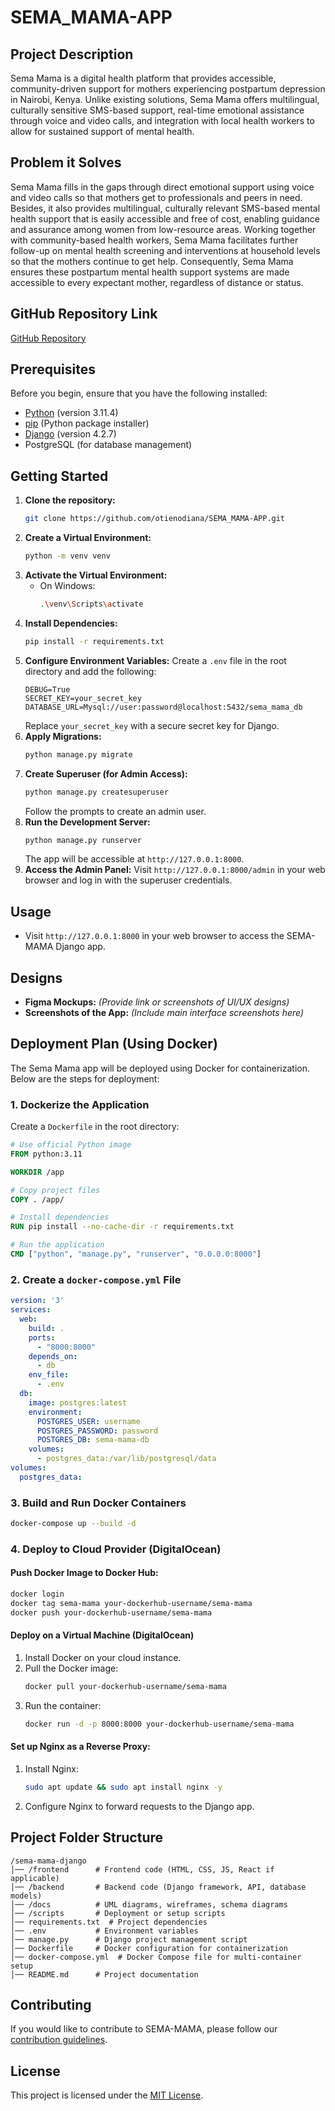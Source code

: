 # SEMA_MAMA-APP

## Project Description
Sema Mama is a digital health platform that provides accessible, community-driven support for mothers experiencing postpartum depression in Nairobi, Kenya. Unlike existing solutions, Sema Mama offers multilingual, culturally sensitive SMS-based support, real-time emotional assistance through voice and video calls, and integration with local health workers to allow for sustained support of mental health.

## Problem it Solves
Sema Mama fills in the gaps through direct emotional support using voice and video calls so that mothers get to professionals and peers in need. Besides, it also provides multilingual, culturally relevant SMS-based mental health support that is easily accessible and free of cost, enabling guidance and assurance among women from low-resource areas. Working together with community-based health workers, Sema Mama facilitates further follow-up on mental health screening and interventions at household levels so that the mothers continue to get help. Consequently, Sema Mama ensures these postpartum mental health support systems are made accessible to every expectant mother, regardless of distance or status.

## GitHub Repository Link
[GitHub Repository](https://github.com/your-username/sema-mama-django)

## Prerequisites
Before you begin, ensure that you have the following installed:
- [Python](https://www.python.org/) (version 3.11.4)
- [pip](https://pip.pypa.io/) (Python package installer)
- [Django](https://www.djangoproject.com/) (version 4.2.7)
- PostgreSQL (for database management)

## Getting Started
1. **Clone the repository:**
    ```bash
    git clone https://github.com/otienodiana/SEMA_MAMA-APP.git
    ```
2. **Create a Virtual Environment:**
    ```bash
    python -m venv venv
    ```
3. **Activate the Virtual Environment:**
    - On Windows:
        ```bash
        .\venv\Scripts\activate
        ```
4. **Install Dependencies:**
    ```bash
    pip install -r requirements.txt
    ```
5. **Configure Environment Variables:**
    Create a `.env` file in the root directory and add the following:
    ```plaintext
    DEBUG=True
    SECRET_KEY=your_secret_key
    DATABASE_URL=Mysql://user:password@localhost:5432/sema_mama_db
    ```
    Replace `your_secret_key` with a secure secret key for Django.
6. **Apply Migrations:**
    ```bash
    python manage.py migrate
    ```
7. **Create Superuser (for Admin Access):**
    ```bash
    python manage.py createsuperuser
    ```
    Follow the prompts to create an admin user.
8. **Run the Development Server:**
    ```bash
    python manage.py runserver
    ```
    The app will be accessible at `http://127.0.0.1:8000`.
9. **Access the Admin Panel:**
    Visit `http://127.0.0.1:8000/admin` in your web browser and log in with the superuser credentials.

## Usage
- Visit `http://127.0.0.1:8000` in your web browser to access the SEMA-MAMA Django app.

## Designs
- **Figma Mockups:** *(Provide link or screenshots of UI/UX designs)*
- **Screenshots of the App:** *(Include main interface screenshots here)*

## Deployment Plan (Using Docker)
The Sema Mama app will be deployed using Docker for containerization. Below are the steps for deployment:

### 1. Dockerize the Application
Create a `Dockerfile` in the root directory:
```dockerfile
# Use official Python image
FROM python:3.11

WORKDIR /app

# Copy project files
COPY . /app/

# Install dependencies
RUN pip install --no-cache-dir -r requirements.txt

# Run the application
CMD ["python", "manage.py", "runserver", "0.0.0.0:8000"]
```

### 2. Create a `docker-compose.yml` File
```yaml
version: '3'
services:
  web:
    build: .
    ports:
      - "8000:8000"
    depends_on:
      - db
    env_file:
      - .env
  db:
    image: postgres:latest
    environment:
      POSTGRES_USER: username
      POSTGRES_PASSWORD: password
      POSTGRES_DB: sema-mama-db
    volumes:
      - postgres_data:/var/lib/postgresql/data
volumes:
  postgres_data:
```

### 3. Build and Run Docker Containers
```bash
docker-compose up --build -d
```

### 4. Deploy to Cloud Provider (DigitalOcean)

#### Push Docker Image to Docker Hub:
```bash
docker login
docker tag sema-mama your-dockerhub-username/sema-mama
docker push your-dockerhub-username/sema-mama
```

#### Deploy on a Virtual Machine (DigitalOcean)
1. Install Docker on your cloud instance.
2. Pull the Docker image:
    ```bash
    docker pull your-dockerhub-username/sema-mama
    ```
3. Run the container:
    ```bash
    docker run -d -p 8000:8000 your-dockerhub-username/sema-mama
    ```

#### Set up Nginx as a Reverse Proxy:
1. Install Nginx:
    ```bash
    sudo apt update && sudo apt install nginx -y
    ```
2. Configure Nginx to forward requests to the Django app.

## Project Folder Structure
```
/sema-mama-django
│── /frontend      # Frontend code (HTML, CSS, JS, React if applicable)
│── /backend       # Backend code (Django framework, API, database models)
│── /docs          # UML diagrams, wireframes, schema diagrams
│── /scripts       # Deployment or setup scripts
│── requirements.txt  # Project dependencies
│── .env           # Environment variables 
│── manage.py      # Django project management script
│── Dockerfile     # Docker configuration for containerization
│── docker-compose.yml  # Docker Compose file for multi-container setup
│── README.md      # Project documentation 
```


## Contributing
If you would like to contribute to SEMA-MAMA, please follow our [contribution guidelines](CONTRIBUTING.md).

## License
This project is licensed under the [MIT License](LICENSE).

